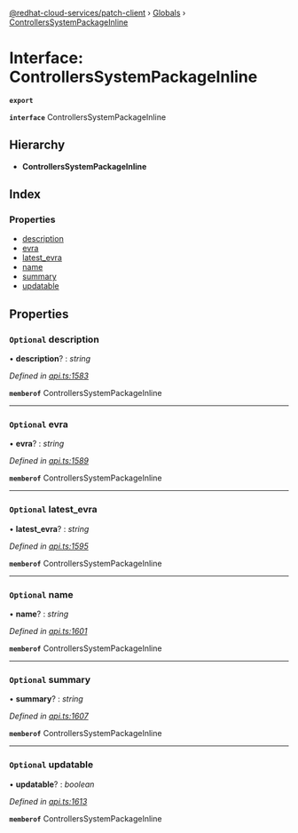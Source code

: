 [@redhat-cloud-services/patch-client](../README.md) › [Globals](../globals.md) › [ControllersSystemPackageInline](controllerssystempackageinline.md)

# Interface: ControllersSystemPackageInline

**`export`** 

**`interface`** ControllersSystemPackageInline

## Hierarchy

* **ControllersSystemPackageInline**

## Index

### Properties

* [description](controllerssystempackageinline.md#optional-description)
* [evra](controllerssystempackageinline.md#optional-evra)
* [latest_evra](controllerssystempackageinline.md#optional-latest_evra)
* [name](controllerssystempackageinline.md#optional-name)
* [summary](controllerssystempackageinline.md#optional-summary)
* [updatable](controllerssystempackageinline.md#optional-updatable)

## Properties

### `Optional` description

• **description**? : *string*

*Defined in [api.ts:1583](https://github.com/RedHatInsights/javascript-clients.gi/blob/2c41ef32/packages/patch/api.ts#L1583)*

**`memberof`** ControllersSystemPackageInline

___

### `Optional` evra

• **evra**? : *string*

*Defined in [api.ts:1589](https://github.com/RedHatInsights/javascript-clients.gi/blob/2c41ef32/packages/patch/api.ts#L1589)*

**`memberof`** ControllersSystemPackageInline

___

### `Optional` latest_evra

• **latest_evra**? : *string*

*Defined in [api.ts:1595](https://github.com/RedHatInsights/javascript-clients.gi/blob/2c41ef32/packages/patch/api.ts#L1595)*

**`memberof`** ControllersSystemPackageInline

___

### `Optional` name

• **name**? : *string*

*Defined in [api.ts:1601](https://github.com/RedHatInsights/javascript-clients.gi/blob/2c41ef32/packages/patch/api.ts#L1601)*

**`memberof`** ControllersSystemPackageInline

___

### `Optional` summary

• **summary**? : *string*

*Defined in [api.ts:1607](https://github.com/RedHatInsights/javascript-clients.gi/blob/2c41ef32/packages/patch/api.ts#L1607)*

**`memberof`** ControllersSystemPackageInline

___

### `Optional` updatable

• **updatable**? : *boolean*

*Defined in [api.ts:1613](https://github.com/RedHatInsights/javascript-clients.gi/blob/2c41ef32/packages/patch/api.ts#L1613)*

**`memberof`** ControllersSystemPackageInline
